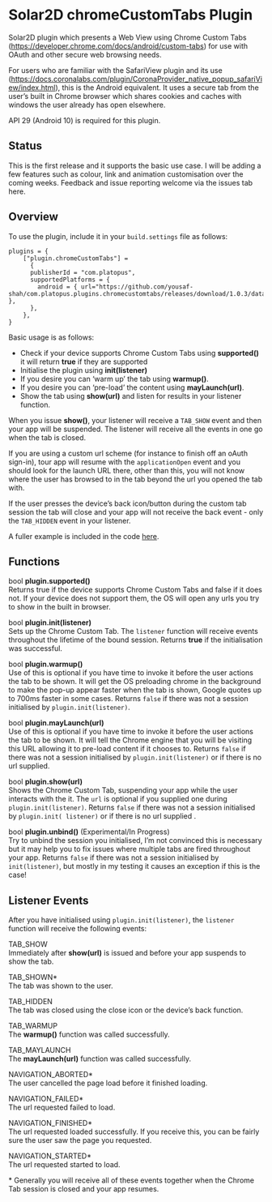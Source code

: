 # Solar2D chromeCustomTabs Plugin

Solar2D plugin which presents a Web View using Chrome Custom Tabs (https://developer.chrome.com/docs/android/custom-tabs) for use with OAuth and other secure web browsing needs.

For users who are familiar with the SafariView plugin and its use (https://docs.coronalabs.com/plugin/CoronaProvider_native_popup_safariView/index.html), this is the Android equivalent. It uses a secure tab from the user’s built in Chrome browser which shares cookies and caches with windows the user already has open elsewhere.

API 29 (Android 10) is required for this plugin.

## Status

This is the first release and it supports the basic use case. I will be adding a few features such as colour, link and animation customisation over the coming weeks. Feedback and issue reporting welcome via the issues tab here.

## Overview

To use the plugin, include it in your `build.settings` file as follows:

```
plugins = {
	["plugin.chromeCustomTabs"] =
	  {
	  publisherId = "com.platopus",
	  supportedPlatforms = {
	    android = { url="https://github.com/yousaf-shah/com.platopus.plugins.chromecustomtabs/releases/download/1.0.3/data.tgz" },
	  },
	},
}
```

Basic usage is as follows:

- Check if your device supports Chrome Custom Tabs using **supported()** it will return **true** if they are supported
- Initialise the plugin using **init(listener)**
- If you desire you can ‘warm up’ the tab using **warmup()**.
- If you desire you can ‘pre-load’ the content using **mayLaunch(url)**.
- Show the tab using **show(url)** and listen for results in your listener function.

When you issue **show()**, your listener will receive a `TAB_SHOW` event and then your app will be suspended. The listener will receive all the events in one go when the tab is closed.

If you are using a custom url scheme (for instance to finish off an oAuth sign-in), tour app will resume with the `applicationOpen` event and you should look for the launch URL there, other than this, you will not know where the user has browsed to in the tab beyond the url you opened the tab with.

If the user presses the device’s back icon/button during the custom tab session the tab will close and your app will not receive the back event - only the `TAB_HIDDEN` event in your listener.

A fuller example is included in the code [here](https://github.com/yousaf-shah/com.platopus.plugins.chromecustomtabs/blob/main/Corona/main.lua).

## Functions

bool **plugin.supported()**\
Returns true if the device supports Chrome Custom Tabs and false if it does not. If your device does not support them, the OS will open any urls you try to show in the built in browser.

bool **plugin.init(listener)**\
Sets up the Chrome Custom Tab. The `listener` function will receive events throughout the lifetime of the bound session. Returns **true** if the initialisation was successful.

bool **plugin.warmup()**\
Use of this is optional if you have time to invoke it before the user actions the tab to be shown. It will get the OS preloading chrome in the background to make the pop-up appear faster when the tab is shown, Google quotes up to 700ms faster in some cases. Returns `false` if there was not a session initialised by `plugin.init(listener)`.

bool **plugin.mayLaunch(url)**\
Use of this is optional if you have time to invoke it before the user actions the tab to be shown. It will tell the Chrome engine that you will be visiting this URL allowing it to pre-load content if it chooses to. Returns `false` if there was not a session initialised by `plugin.init(listener)` or if there is no url supplied.

bool **plugin.show(url)**\
Shows the Chrome Custom Tab, suspending your app while the user interacts with the it. The `url` is optional if you supplied one during `plugin.init(listener)`. Returns `false` if there was not a session initialised by `plugin.init( listener)` or if there is no url supplied .

bool **plugin.unbind()** (Experimental/In Progress)\
Try to unbind the session you initialised, I’m not convinced this is necessary but it may help you to fix issues where multiple tabs are fired throughout your app. Returns `false` if there was not a session initialised by `init(listener)`, but mostly in my testing it causes an exception if this is the case!


## Listener Events

After you have initialised using `plugin.init(listener)`, the `listener` function will receive the following events:

TAB_SHOW\
Immediately after **show(url)** is issued and before your app suspends to show the tab.

TAB_SHOWN*\
The tab was shown to the user.

TAB_HIDDEN\
The tab was closed using the close icon or the device’s back function.

TAB_WARMUP\
The **warmup()** function was called successfully.

TAB_MAYLAUNCH\
The **mayLaunch(url)** function was called successfully.

NAVIGATION_ABORTED*\
The user cancelled the page load before it finished loading.

NAVIGATION_FAILED*\
The url requested failed to load.

NAVIGATION_FINISHED*\
The url requested loaded successfully. If you receive this, you can be fairly sure the user saw the page you requested.

NAVIGATION_STARTED*\
The url requested started to load.
	
\* Generally you will receive all of these events together when the Chrome Tab session is closed and your app resumes.
